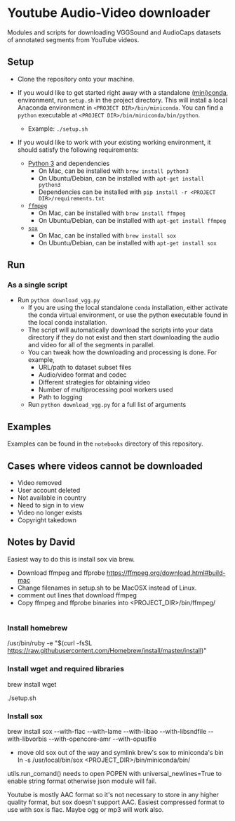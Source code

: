 Youtube Audio-Video downloader
================
Modules and scripts for downloading
VGGSound and AudioCaps datasets of annotated segments from YouTube videos.



## Setup
* Clone the repository onto your machine.


* If you would like to get started right away with a standalone
  [(mini)conda](https://conda.io/miniconda.html), environment, run `setup.sh`
  in the project directory. This will install a local Anaconda environment in
  `<PROJECT DIR>/bin/miniconda`. You can find a `python` executable at
  `<PROJECT DIR>/bin/miniconda/bin/python`.
  * Example: `./setup.sh`
  
* If you would like to work with your existing working environment, it should
  satisfy the following requirements:
  * [Python 3](https://www.python.org/downloads/) and dependencies
    * On Mac, can be installed with `brew install python3`
    * On Ubuntu/Debian, can be installed with `apt-get install python3`
    * Dependencies can be installed with
      `pip install -r <PROJECT DIR>/requirements.txt`
  * [`ffmpeg`](https://www.ffmpeg.org/)
    * On Mac, can be installed with `brew install ffmpeg`
    * On Ubuntu/Debian, can be installed with `apt-get install ffmpeg`
  * [`sox`](http://sox.sourceforge.net/)
    * On Mac, can be installed with `brew install sox`
    * On Ubuntu/Debian, can be installed with `apt-get install sox`
   

## Run

### As a single script
* Run `python download_vgg.py`
    * If you are using the local standalone `conda` installation, either
      activate the conda virtual environment, or use the python executable found
      in the local conda installation.
    * The script will automatically download the scripts into your data
      directory if they do not exist and then start downloading the audio and
      video for all of the segments in parallel.
    * You can tweak how the downloading and processing is done. For example,
        * URL/path to dataset subset files
        * Audio/video format and codec
        * Different strategies for obtaining video
        * Number of multiprocessing pool workers used
        * Path to logging
    * Run `python download_vgg.py` for a full list of arguments

  
## Examples
Examples can be found in the `notebooks` directory of this repository.


## Cases where videos cannot be downloaded
* Video removed
* User account deleted
* Not available in country
* Need to sign in to view
* Video no longer exists
* Copyright takedown

## Notes by David
Easiest way to do this is install sox via brew.
* Download ffmpeg and ffprobe https://ffmpeg.org/download.html#build-mac
* Change filenames in setup.sh to be MacOSX instead of Linux.
* comment out lines that download ffmpeg
* Copy ffmpeg and ffprobe binaries into <PROJECT_DIR>/bin/ffmpeg/

#
### Install homebrew 
 /usr/bin/ruby -e "$(curl -fsSL https://raw.githubusercontent.com/Homebrew/install/master/install)"

### Install wget and required libraries
 brew install wget

 ./setup.sh

### Install sox
 brew install sox --with-flac --with-lame --with-libao --with-libsndfile --with-libvorbis --with-opencore-amr --with-opusfile

* move old sox out of the way and symlink brew's sox to miniconda's bin
 ln -s /usr/local/bin/sox <PROJECT_DIR>/bin/miniconda/bin/

 utils.run_comand() needs to open POPEN with universal_newlines=True to enable string format otherwise json module will fail.

Youtube is mostly AAC format so it's not necessary to store in any higher quality format, but sox doesn't support AAC. Easiest compressed format to use with sox is flac. Maybe ogg or mp3 will work also.
